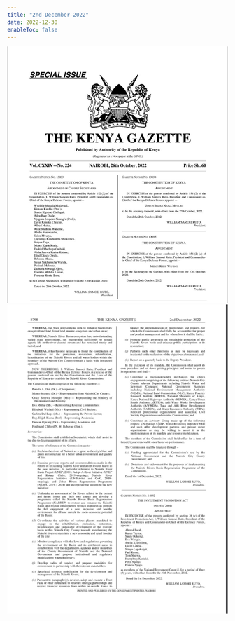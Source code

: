 ```yaml
---
title: "2nd-December-2022"
date: 2022-12-30
enableToc: false
---
```



![](_assets/gazette/New%20Cabinet%20Secretaries%20Oct%2026.jpg)
![](_assets/gazette/Nairobi%20Rivers%20commision%20Dec%202%20Invest.jpg)
